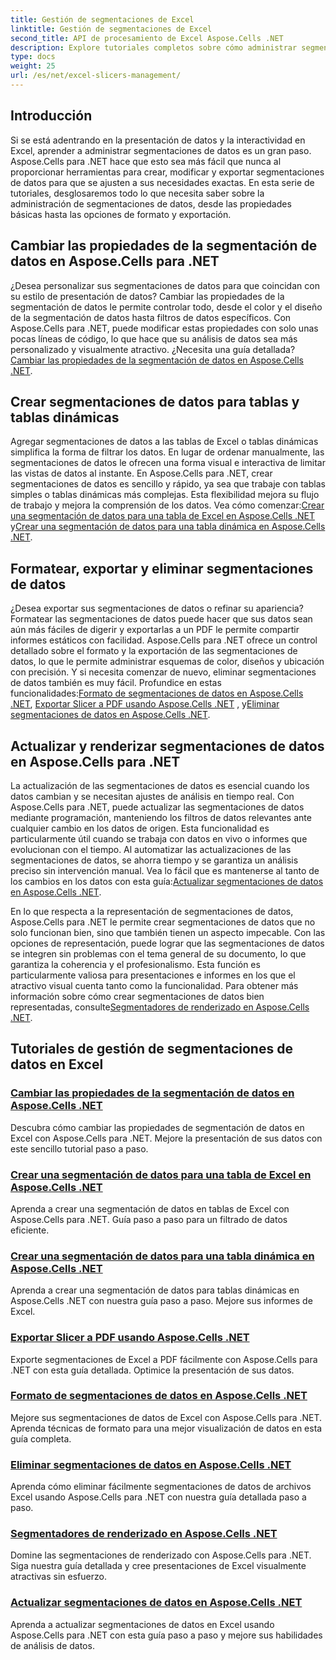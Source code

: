 ```yaml
---
title: Gestión de segmentaciones de Excel
linktitle: Gestión de segmentaciones de Excel
second_title: API de procesamiento de Excel Aspose.Cells .NET
description: Explore tutoriales completos sobre cómo administrar segmentaciones de Excel con Aspose.Cells para .NET. Aprenda a crear, actualizar, formatear y exportar segmentaciones de datos sin esfuerzo.
type: docs
weight: 25
url: /es/net/excel-slicers-management/
---
```

## Introducción

Si se está adentrando en la presentación de datos y la interactividad en Excel, aprender a administrar segmentaciones de datos es un gran paso. Aspose.Cells para .NET hace que esto sea más fácil que nunca al proporcionar herramientas para crear, modificar y exportar segmentaciones de datos para que se ajusten a sus necesidades exactas. En esta serie de tutoriales, desglosaremos todo lo que necesita saber sobre la administración de segmentaciones de datos, desde las propiedades básicas hasta las opciones de formato y exportación.

## Cambiar las propiedades de la segmentación de datos en Aspose.Cells para .NET
¿Desea personalizar sus segmentaciones de datos para que coincidan con su estilo de presentación de datos? Cambiar las propiedades de la segmentación de datos le permite controlar todo, desde el color y el diseño de la segmentación de datos hasta filtros de datos específicos. Con Aspose.Cells para .NET, puede modificar estas propiedades con solo unas pocas líneas de código, lo que hace que su análisis de datos sea más personalizado y visualmente atractivo. ¿Necesita una guía detallada?[Cambiar las propiedades de la segmentación de datos en Aspose.Cells .NET](./change-slicer-properties/).

## Crear segmentaciones de datos para tablas y tablas dinámicas
 Agregar segmentaciones de datos a las tablas de Excel o tablas dinámicas simplifica la forma de filtrar los datos. En lugar de ordenar manualmente, las segmentaciones de datos le ofrecen una forma visual e interactiva de limitar las vistas de datos al instante. En Aspose.Cells para .NET, crear segmentaciones de datos es sencillo y rápido, ya sea que trabaje con tablas simples o tablas dinámicas más complejas. Esta flexibilidad mejora su flujo de trabajo y mejora la comprensión de los datos. Vea cómo comenzar:[Crear una segmentación de datos para una tabla de Excel en Aspose.Cells .NET](./create-slicer-excel-table/) y[Crear una segmentación de datos para una tabla dinámica en Aspose.Cells .NET](./create-slicer-pivot-table/).

## Formatear, exportar y eliminar segmentaciones de datos
 ¿Desea exportar sus segmentaciones de datos o refinar su apariencia? Formatear las segmentaciones de datos puede hacer que sus datos sean aún más fáciles de digerir y exportarlas a un PDF le permite compartir informes estáticos con facilidad. Aspose.Cells para .NET ofrece un control detallado sobre el formato y la exportación de las segmentaciones de datos, lo que le permite administrar esquemas de color, diseños y ubicación con precisión. Y si necesita comenzar de nuevo, eliminar segmentaciones de datos también es muy fácil. Profundice en estas funcionalidades:[Formato de segmentaciones de datos en Aspose.Cells .NET](./format-slicers/), [Exportar Slicer a PDF usando Aspose.Cells .NET](./export-slicer-to-pdf/) , y[Eliminar segmentaciones de datos en Aspose.Cells .NET](./remove-slicers/).

## Actualizar y renderizar segmentaciones de datos en Aspose.Cells para .NET

La actualización de las segmentaciones de datos es esencial cuando los datos cambian y se necesitan ajustes de análisis en tiempo real. Con Aspose.Cells para .NET, puede actualizar las segmentaciones de datos mediante programación, manteniendo los filtros de datos relevantes ante cualquier cambio en los datos de origen. Esta funcionalidad es particularmente útil cuando se trabaja con datos en vivo o informes que evolucionan con el tiempo. Al automatizar las actualizaciones de las segmentaciones de datos, se ahorra tiempo y se garantiza un análisis preciso sin intervención manual. Vea lo fácil que es mantenerse al tanto de los cambios en los datos con esta guía:[Actualizar segmentaciones de datos en Aspose.Cells .NET](./update-slicers/).

En lo que respecta a la representación de segmentaciones de datos, Aspose.Cells para .NET le permite crear segmentaciones de datos que no solo funcionan bien, sino que también tienen un aspecto impecable. Con las opciones de representación, puede lograr que las segmentaciones de datos se integren sin problemas con el tema general de su documento, lo que garantiza la coherencia y el profesionalismo. Esta función es particularmente valiosa para presentaciones e informes en los que el atractivo visual cuenta tanto como la funcionalidad. Para obtener más información sobre cómo crear segmentaciones de datos bien representadas, consulte[Segmentadores de renderizado en Aspose.Cells .NET](./render-slicers/).

## Tutoriales de gestión de segmentaciones de datos en Excel
### [Cambiar las propiedades de la segmentación de datos en Aspose.Cells .NET](./change-slicer-properties/)
Descubra cómo cambiar las propiedades de segmentación de datos en Excel con Aspose.Cells para .NET. Mejore la presentación de sus datos con este sencillo tutorial paso a paso.
### [Crear una segmentación de datos para una tabla de Excel en Aspose.Cells .NET](./create-slicer-excel-table/)
Aprenda a crear una segmentación de datos en tablas de Excel con Aspose.Cells para .NET. Guía paso a paso para un filtrado de datos eficiente.
### [Crear una segmentación de datos para una tabla dinámica en Aspose.Cells .NET](./create-slicer-pivot-table/)
Aprenda a crear una segmentación de datos para tablas dinámicas en Aspose.Cells .NET con nuestra guía paso a paso. Mejore sus informes de Excel.
### [Exportar Slicer a PDF usando Aspose.Cells .NET](./export-slicer-to-pdf/)
Exporte segmentaciones de Excel a PDF fácilmente con Aspose.Cells para .NET con esta guía detallada. Optimice la presentación de sus datos.
### [Formato de segmentaciones de datos en Aspose.Cells .NET](./format-slicers/)
Mejore sus segmentaciones de datos de Excel con Aspose.Cells para .NET. Aprenda técnicas de formato para una mejor visualización de datos en esta guía completa.
### [Eliminar segmentaciones de datos en Aspose.Cells .NET](./remove-slicers/)
Aprenda cómo eliminar fácilmente segmentaciones de datos de archivos Excel usando Aspose.Cells para .NET con nuestra guía detallada paso a paso.
### [Segmentadores de renderizado en Aspose.Cells .NET](./render-slicers/)
Domine las segmentaciones de renderizado con Aspose.Cells para .NET. Siga nuestra guía detallada y cree presentaciones de Excel visualmente atractivas sin esfuerzo.
### [Actualizar segmentaciones de datos en Aspose.Cells .NET](./update-slicers/)
Aprenda a actualizar segmentaciones de datos en Excel usando Aspose.Cells para .NET con esta guía paso a paso y mejore sus habilidades de análisis de datos.